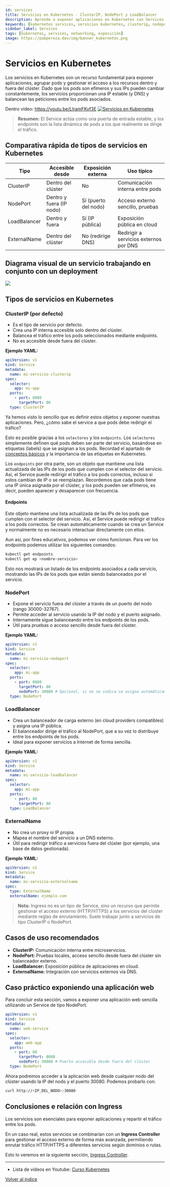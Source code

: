 ```yaml
---
id: services
title: Servicios en Kubernetes - ClusterIP, NodePort y LoadBalancer
description: Aprende a exponer aplicaciones en Kubernetes con Services. Domina ClusterIP, NodePort, LoadBalancer y endpoints con ejemplos prácticos.
keywords: [kubernetes services, servicios kubernetes, clusterip, nodeport, loadbalancer, exponer aplicaciones kubernetes, networking kubernetes]
sidebar_label: Services
tags: [kubernetes, services, networking, exposición]
image: https://pabpereza.dev/img/banner_kubernetes.png
---
```



# Servicios en Kubernetes

Los servicios en Kubernetes son un recurso fundamental para exponer aplicaciones, agrupar pods y gestionar el acceso a los recursos dentro y fuera del clúster. Dado que los pods son efímeros y sus IPs pueden cambiar constantemente, los servicios proporcionan una IP estable (y DNS) y balancean las peticiones entre los pods asociados.

Dentro vídeo: https://youtu.be/LIramFKvf3E
[![Servicios en Kubernetes](https://img.youtube.com/vi/LIramFKvf3E/maxresdefault.jpg)](https://youtu.be/LIramFKvf3E)


> **Resumen:** El Service actúa como una puerta de entrada estable, y los endpoints son la lista dinámica de pods a los que realmente se dirige el tráfico.


## Comparativa rápida de tipos de servicios en Kubernetes

| Tipo           | Accesible desde         | Exposición externa | Uso típico                                 |
|----------------|------------------------|--------------------|--------------------------------------------|
| ClusterIP      | Dentro del clúster     | No                 | Comunicación interna entre pods            |
| NodePort       | Dentro y fuera (IP nodo)| Sí (puerto del nodo)| Acceso externo sencillo, pruebas           |
| LoadBalancer   | Dentro y fuera         | Sí (IP pública)    | Exposición pública en cloud                |
| ExternalName   | Dentro del clúster     | No (redirige DNS)  | Redirigir a servicios externos por DNS     |


## Diagrama visual de un servicio trabajando en conjunto con un deployment

![](./diagramas/services.drawio.svg)



## Tipos de servicios en Kubernetes

### ClusterIP (por defecto)
- Es el tipo de servicio por defecto.
- Crea una IP interna accesible solo dentro del clúster.
- Balancea el tráfico entre los pods seleccionados mediante endpoints.
- No es accesible desde fuera del clúster.

**Ejemplo YAML:**
```yaml
apiVersion: v1
kind: Service
metadata:
  name: mi-servicio-clusterip
spec:
  selector:
    app: mi-app
  ports:
    - port: 8080
      targetPort: 80
  type: ClusterIP
```

Ya hemos visto lo sencillo que es definir estos objetos y exponer nuestras aplicaciones. Pero, ¿cómo sabe el service a que pods debe redirigir el tráfico?

Esto es posible gracias a los `selectores` y los `endpoints`. Los `selectores` simplemente definen qué pods deben ser parte del servicio, basándose en etiquetas (labels) que se asignan a los pods. Recordad el apartado de [conceptos básicos](./105.Conceptos.md) y la importancia de las etiquetas en Kubernetes.

Los `endpoints` por otra parte, son un objeto que mantiene una lista actualizada de las IPs de los pods que cumplen con el selector del servicio. Así, el Service puede redirigir el tráfico a los pods correctos, incluso si estos cambian de IP o se reemplazan. Recordemos que cada pods tiene una IP única asignada por el clúster, y los pods pueden ser efímeros, es decir, pueden aparecer y desaparecer con frecuencia.

#### Endpoints 
 Este objeto mantiene una lista actualizada de las IPs de los pods que cumplen con el selector del servicio. Así, el Service puede redirigir el tráfico a los pods correctos. Se crean automáticamente cuando se crea un Service y normalmente no es necesario interactuar directamente con ellos.

 Aun así, por fines educativos, podemos ver cómo funcionan. Para ver los endpoints podemos utilizar los siguientes comandos:
  ```bash
  kubectl get endpoints
  kubectl get ep <nombre-servicio>
  ```
Esto nos mostrará un listado de los endpoints asociados a cada servicio, mostrando las IPs de los pods que están siendo balanceados por el servicio. 

### NodePort
- Expone el servicio fuera del clúster a través de un puerto del nodo (rango 30000-32767).
- Permite acceder al servicio usando la IP del nodo y el puerto asignado.
- Internamente sigue balanceando entre los endpoints de los pods.
- Útil para pruebas o acceso sencillo desde fuera del clúster.

**Ejemplo YAML:**
```yaml
apiVersion: v1
kind: Service
metadata:
  name: mi-servicio-nodeport
spec:
  selector:
    app: mi-app
  ports:
    - port: 8080
      targetPort: 80
      nodePort: 30080 # Opcional, si no se indica se asigna automáticamente
  type: NodePort
```

### LoadBalancer
- Crea un balanceador de carga externo (en cloud providers compatibles) y asigna una IP pública.
- El balanceador dirige el tráfico al NodePort, que a su vez lo distribuye entre los endpoints de los pods.
- Ideal para exponer servicios a Internet de forma sencilla.

**Ejemplo YAML:**
```yaml
apiVersion: v1
kind: Service
metadata:
  name: mi-servicio-loadbalancer
spec:
  selector:
    app: mi-app
  ports:
    - port: 80
      targetPort: 80
  type: LoadBalancer
```

### ExternalName
- No crea un proxy ni IP propia.
- Mapea el nombre del servicio a un DNS externo.
- Útil para redirigir tráfico a servicios fuera del clúster (por ejemplo, una base de datos gestionada).

**Ejemplo YAML:**
```yaml
apiVersion: v1
kind: Service
metadata:
  name: mi-servicio-externalname
spec:
  type: ExternalName
  externalName: ejemplo.com
```

> **Nota:** Ingress no es un tipo de Service, sino un recurso que permite gestionar el acceso externo (HTTP/HTTPS) a los servicios del clúster mediante reglas de enrutamiento. Suele trabajar junto a servicios de tipo ClusterIP o NodePort.

## Casos de uso recomendados
- **ClusterIP:** Comunicación interna entre microservicios.
- **NodePort:** Pruebas locales, acceso sencillo desde fuera del clúster sin balanceador externo.
- **LoadBalancer:** Exposición pública de aplicaciones en cloud.
- **ExternalName:** Integración con servicios externos vía DNS.


## Caso práctico exponiendo una aplicación web
Para concluir esta sección, vamos a exponer una aplicación web sencilla utilizando un Service de tipo NodePort.
```yaml
apiVersion: v1
kind: Service
metadata:
  name: web-service
spec:
  selector:
    app: web-app
  ports:
    - port: 80
      targetPort: 8080
      nodePort: 30080 # Puerto accesible desde fuera del clúster
  type: NodePort
```

Ahora podremos acceder a la aplicación web desde cualquier nodo del clúster usando la IP del nodo y el puerto 30080. Podemos probarlo con:
```bash
curl http://<IP_DEL_NODO>:30080
```

## Conclusiones e relación con Ingress
Los servicios son esenciales para exponer aplicaciones y repartir el tráfico entre los pods.

En un caso real, estos servicios se combinarían con un **Ingress Controller** para gestionar el acceso externo de forma más avanzada, permitiendo enrutar tráfico HTTP/HTTPS a diferentes servicios según dominios o rutas.

Esto lo veremos en la siguiente sección, [Ingress Controller](112.Ingress_controller.md).



---
* Lista de vídeos en Youtube: [Curso Kubernetes](https://www.youtube.com/playlist?list=PLQhxXeq1oc2k9MFcKxqXy5GV4yy7wqSma)

[Volver al índice](README.md#índice)